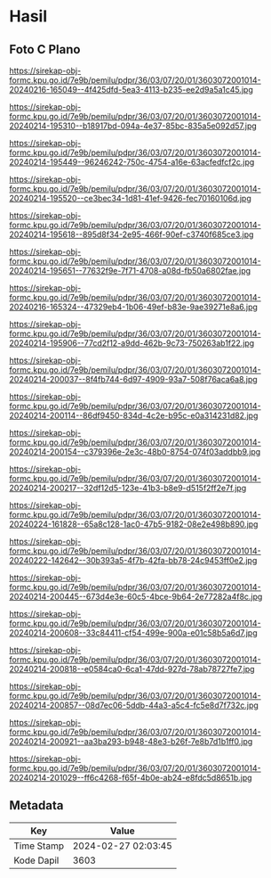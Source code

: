 # Hasil

## Foto C Plano

https://sirekap-obj-formc.kpu.go.id/7e9b/pemilu/pdpr/36/03/07/20/01/3603072001014-20240216-165049--4f425dfd-5ea3-4113-b235-ee2d9a5a1c45.jpg

https://sirekap-obj-formc.kpu.go.id/7e9b/pemilu/pdpr/36/03/07/20/01/3603072001014-20240214-195310--b18917bd-094a-4e37-85bc-835a5e092d57.jpg

https://sirekap-obj-formc.kpu.go.id/7e9b/pemilu/pdpr/36/03/07/20/01/3603072001014-20240214-195449--96246242-750c-4754-a16e-63acfedfcf2c.jpg

https://sirekap-obj-formc.kpu.go.id/7e9b/pemilu/pdpr/36/03/07/20/01/3603072001014-20240214-195520--ce3bec34-1d81-41ef-9426-fec70160106d.jpg

https://sirekap-obj-formc.kpu.go.id/7e9b/pemilu/pdpr/36/03/07/20/01/3603072001014-20240214-195618--895d8f34-2e95-466f-90ef-c3740f685ce3.jpg

https://sirekap-obj-formc.kpu.go.id/7e9b/pemilu/pdpr/36/03/07/20/01/3603072001014-20240214-195651--77632f9e-7f71-4708-a08d-fb50a6802fae.jpg

https://sirekap-obj-formc.kpu.go.id/7e9b/pemilu/pdpr/36/03/07/20/01/3603072001014-20240216-165324--47329eb4-1b06-49ef-b83e-9ae39271e8a6.jpg

https://sirekap-obj-formc.kpu.go.id/7e9b/pemilu/pdpr/36/03/07/20/01/3603072001014-20240214-195906--77cd2f12-a9dd-462b-9c73-750263ab1f22.jpg

https://sirekap-obj-formc.kpu.go.id/7e9b/pemilu/pdpr/36/03/07/20/01/3603072001014-20240214-200037--8f4fb744-6d97-4909-93a7-508f76aca6a8.jpg

https://sirekap-obj-formc.kpu.go.id/7e9b/pemilu/pdpr/36/03/07/20/01/3603072001014-20240214-200114--86df9450-834d-4c2e-b95c-e0a314231d82.jpg

https://sirekap-obj-formc.kpu.go.id/7e9b/pemilu/pdpr/36/03/07/20/01/3603072001014-20240214-200154--c379396e-2e3c-48b0-8754-074f03addbb9.jpg

https://sirekap-obj-formc.kpu.go.id/7e9b/pemilu/pdpr/36/03/07/20/01/3603072001014-20240214-200217--32df12d5-123e-41b3-b8e9-d515f2ff2e7f.jpg

https://sirekap-obj-formc.kpu.go.id/7e9b/pemilu/pdpr/36/03/07/20/01/3603072001014-20240224-161828--65a8c128-1ac0-47b5-9182-08e2e498b890.jpg

https://sirekap-obj-formc.kpu.go.id/7e9b/pemilu/pdpr/36/03/07/20/01/3603072001014-20240222-142642--30b393a5-4f7b-42fa-bb78-24c9453ff0e2.jpg

https://sirekap-obj-formc.kpu.go.id/7e9b/pemilu/pdpr/36/03/07/20/01/3603072001014-20240214-200445--673d4e3e-60c5-4bce-9b64-2e77282a4f8c.jpg

https://sirekap-obj-formc.kpu.go.id/7e9b/pemilu/pdpr/36/03/07/20/01/3603072001014-20240214-200608--33c84411-cf54-499e-900a-e01c58b5a6d7.jpg

https://sirekap-obj-formc.kpu.go.id/7e9b/pemilu/pdpr/36/03/07/20/01/3603072001014-20240214-200818--e0584ca0-6ca1-47dd-927d-78ab78727fe7.jpg

https://sirekap-obj-formc.kpu.go.id/7e9b/pemilu/pdpr/36/03/07/20/01/3603072001014-20240214-200857--08d7ec06-5ddb-44a3-a5c4-fc5e8d7f732c.jpg

https://sirekap-obj-formc.kpu.go.id/7e9b/pemilu/pdpr/36/03/07/20/01/3603072001014-20240214-200921--aa3ba293-b948-48e3-b26f-7e8b7d1b1ff0.jpg

https://sirekap-obj-formc.kpu.go.id/7e9b/pemilu/pdpr/36/03/07/20/01/3603072001014-20240214-201029--ff6c4268-f65f-4b0e-ab24-e8fdc5d8651b.jpg


## Metadata

| Key        | Value               |
| ---------- | ------------------- |
| Time Stamp | 2024-02-27 02:03:45 |
| Kode Dapil | 3603                |



